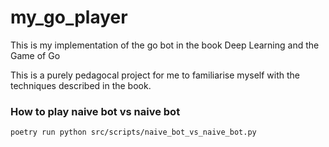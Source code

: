 # my_go_player
This is my implementation of the go bot in the book Deep Learning and the Game of Go

This is a purely pedagocal project for me to familiarise myself with the techniques described in the book.

### How to play naive bot vs naive bot

```bash
poetry run python src/scripts/naive_bot_vs_naive_bot.py
```
